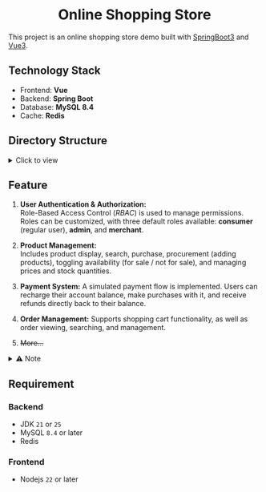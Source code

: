 <div align="center">
  <h1>Online Shopping Store</h1>
</div>

This project is an online shopping store demo built with [SpringBoot3](https://github.com/spring-projects/spring-boot) and [Vue3](https://github.com/vuejs/core).

## Technology Stack

- Frontend: **Vue**
- Backend: **Spring Boot**
- Database: **MySQL 8.4**
- Cache: **Redis**

## Directory Structure

<details>

  <summary>Click to view</summary>

  ```
  ├─📁 backend
│ ├─📁 .mvn
│ ├─📁 src
│ │ ├─📁 main
│ │ │ ├─📁 java
│ │ │ │ └─📁 online
│ │ │ │   └─📁 store
│ │ │ │     ├─📁 common
│ │ │ │     │ ├─📁 exception------------------------ # Exception Handle class
│ │ │ │     │ ├─📁 filter
│ │ │ │     │ │ └─📄 JwtAuthenticationFilter.java
│ │ │ │     │ └─📁 utils
│ │ │ │     │   ├─📄 JwtUtil.java
│ │ │ │     │   ├─📄 MaskingUtil.java
│ │ │ │     │   └─📄 SnowflakeIdGenerator.java
│ │ │ │     ├─📁 config
│ │ │ │     │ ├─📄 JwtConfig.java
│ │ │ │     │ ├─📄 SecurityConfig.java--------------- # Spring Security config
│ │ │ │     │ ├─📄 SwaggerConfig.java---------------- # Swagger API doc config
│ │ │ │     │ └─📄 WebConfig.java-------------------- # RESTful API config
│ │ │ │     ├─📁 controller
│ │ │ │     │ ├─📁 auth
│ │ │ │     │ │ └─📄 AuthController.java
│ │ │ │     │ ├─📁 order
│ │ │ │     │ │ └─📄 OrderController.java
│ │ │ │     │ ├─📁 product
│ │ │ │     │ │ └─📄 ProductController.java
│ │ │ │     │ └─📁 transaction
│ │ │ │     │   └─📄 PaymentController.java
│ │ │ │     ├─📁 dto
│ │ │ │     │ ├─📁 auth
│ │ │ │     │ │ ├─📄 LoginRequest.java
│ │ │ │     │ │ ├─📄 RefreshTokenRequest.java
│ │ │ │     │ │ └─📄 RegisterRequest.java
│ │ │ │     │ ├─📁 order
│ │ │ │     │ │ └─📄 OrderCreateRequest.java
│ │ │ │     │ ├─📁 product
│ │ │ │     │ │ ├─📄 ProductCreate.java
│ │ │ │     │ │ └─📄 ProductUpdate.java
│ │ │ │     │ └─📁 transaction
│ │ │ │     │   └─📄 RechargeRequest.java
│ │ │ │     ├─📁 enums
│ │ │ │     │ ├─📄 OrderStatus.java
│ │ │ │     │ ├─📄 ProductStatus.java
│ │ │ │     │ ├─📄 SelectedStatus.java
│ │ │ │     │ ├─📄 TransactionStatus.java
│ │ │ │     │ ├─📄 TransactionType.java
│ │ │ │     │ └─📄 UserStatus.java
│ │ │ │     ├─📁 handler
│ │ │ │     │ └─📄 TimeMetaObjectHandler.java
│ │ │ │     ├─📁 mapper
│ │ │ │     │ ├─📄 OrderItemMapper.java
│ │ │ │     │ ├─📄 OrderMapper.java
│ │ │ │     │ ├─📄 ProductMapper.java
│ │ │ │     │ ├─📄 RoleMapper.java
│ │ │ │     │ ├─📄 TransactionMapper.java
│ │ │ │     │ ├─📄 UserMapper.java
│ │ │ │     │ └─📄 UserRoleMapper.java
│ │ │ │     ├─📁 pojo
│ │ │ │     │ ├─📄 BaseEntity.java
│ │ │ │     │ ├─📄 CartItem.java
│ │ │ │     │ ├─📄 OrderItem.java
│ │ │ │     │ ├─📄 Orders.java
│ │ │ │     │ ├─📄 Product.java
│ │ │ │     │ ├─📄 Result.java
│ │ │ │     │ ├─📄 Role.java
│ │ │ │     │ ├─📄 Transaction.java
│ │ │ │     │ ├─📄 User.java
│ │ │ │     │ └─📄 UserRole.java
│ │ │ │     ├─📁 service
│ │ │ │     │ ├─📁 auth
│ │ │ │     │ │ ├─📁 impl
│ │ │ │     │ │ │ ├─📄 PermissionServiceImpl.java
│ │ │ │     │ │ │ └─📄 UserServiceImpl.java
│ │ │ │     │ │ ├─📄 PermissionService.java
│ │ │ │     │ │ └─📄 UserService.java
│ │ │ │     │ ├─📁 common
│ │ │ │     │ │ └─📄 TokenBlacklistService.java
│ │ │ │     │ ├─📁 order
│ │ │ │     │ │ ├─📁 impl
│ │ │ │     │ │ │ └─📄 OrderServiceImpl.java
│ │ │ │     │ │ └─📄 OrderService.java
│ │ │ │     │ ├─📁 product
│ │ │ │     │ │ ├─📁 impl
│ │ │ │     │ │ │ └─📄 ProductServiceImpl.java
│ │ │ │     │ │ └─📄 ProductService.java
│ │ │ │     │ └─📁 transaction
│ │ │ │     │   ├─📁 impl
│ │ │ │     │   │ └─📄 PaymentServiceImpl.java
│ │ │ │     │   └─📄 PaymentService.java
│ │ │ │     ├─📁 vo
│ │ │ │     │ ├─📁 auth
│ │ │ │     │ │ ├─📄 LoginResponse.java
│ │ │ │     │ │ └─📄 RegisterResponse.java
│ │ │ │     │ ├─📁 order
│ │ │ │     │ │ └─📄 OrderResponse.java
│ │ │ │     │ ├─📁 product
│ │ │ │     │ │ ├─📄 ProductDetail.java
│ │ │ │     │ │ └─📄 ProductPublic.java
│ │ │ │     │ └─📁 transaction
│ │ │ │     │   └─📄 RechargeResponse.java
│ │ │ │     └─📄 StoreApplication.java
│ │ │ └─📁 resources
│ │ │   ├─📁 sql
│ │ │   │ ├─📄 origin_store.sql
│ │ │   │ ├─📄 store-data.sql------------------------ # Initial data import
│ │ │   │ └─📄 store.sql----------------------------- # Database initialization
│ │ │   ├─📁 static
│ │ │   ├─📁 templates
│ │ │   ├─📄 application-dev.yaml-------------------- # Development environment config
│ │ │   ├─📄 application-production.yaml------------- # Production environment config
│ │ │   └─📄 application.yaml------------------------ # Global basic config
│ │ └─📁 test
│ │   └─📁 java
│ │     └─📁 online
│ │       └─📁 store
│ │         └─📄 StoreApplicationTests.java
│ ├─📄 .gitattributes
│ ├─📄 .gitignore
│ ├─📄 mvnw
│ ├─📄 mvnw.cmd
│ └─📄 pom.xml
├─📁 frontend
│ └─📁 store
│   ├─📁 public
│   │ └─📄 favicon.ico
│   ├─📁 src
│   │ ├─📁 __tests__
│   │ │ └─📄 App.spec.js
│   │ ├─📁 api
│   │ │ ├─📄 auth.js
│   │ │ ├─📄 product.js
│   │ │ └─📄 request.js
│   │ ├─📁 asserts
│   │ │ ├─📁 img
│   │ │ │ ├─📄 narrow.webp
│   │ │ │ └─📄 wide.webp
│   │ │ └─📄 logo.svg
│   │ ├─📁 components
│   │ │ ├─📄 AppHeader.vue
│   │ │ └─📄 ProductCard.vue
│   │ ├─📁 router
│   │ │ └─📄 index.js
│   │ ├─📁 stores
│   │ │ ├─📄 counter.js
│   │ │ └─📄 user.js
│   │ ├─📁 views
│   │ │ ├─📄 HomeView.vue
│   │ │ ├─📄 LoginView.vue
│   │ │ ├─📄 ProductDetailView.vue
│   │ │ └─📄 RegisterView.vue
│   │ ├─📄 App.vue
│   │ └─📄 main.js
│   ├─📄 .editorconfig
│   ├─📄 .env.development---------------------------- # Development environment variables
│   ├─📄 .env.production----------------------------- # Production environment variables
│   ├─📄 .gitattributes
│   ├─📄 .gitignore
│   ├─📄 .prettierrc.json
│   ├─📄 bun.lock
│   ├─📄 eslint.config.js
│   ├─📄 index.html
│   ├─📄 jsconfig.json
│   ├─📄 package.json
│   ├─📄 vite.config.js
│   └─📄 vitest.config.js
├─📄 .gitignore
├─📄 LICENSE
└─📄 README.md
  ```

*Generated using [Annotree](https://github.com/itchaox/annotree)*
   
</details>

## Feature

1. **User Authentication & Authorization:**  
   Role-Based Access Control (*RBAC*) is used to manage permissions. Roles can be customized, with three default roles available: **consumer** (regular user), **admin**, and **merchant**.

2. **Product Management:**  
   Includes product display, search, purchase, procurement (adding products), toggling availability (for sale / not for sale), and managing prices and stock quantities.

3. **Payment System:**
   A simulated payment flow is implemented. Users can recharge their account balance, make purchases with it, and receive refunds directly back to their balance.

4. **Order Management:**
   Supports shopping cart functionality, as well as order viewing, searching, and management.

5. ~~More...~~

<details>

  <summary>⚠️ Note</summary>

  > I am currently learning full-stack web development.  
  > So far, I have implemented **JWT-based user authentication**, **along with basic product query** and **account balance recharge** API functionalities.  
  > The **frontend** and **other features** are still under development.

</details>

## Requirement

### Backend

  - JDK `21` or `25`
  - MySQL `8.4` or later
  - Redis

### Frontend

  - Nodejs `22` or later
